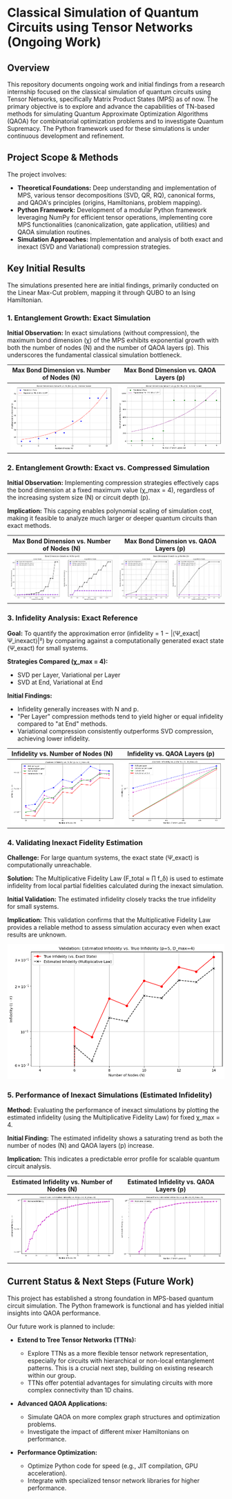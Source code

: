 # Classical Simulation of Quantum Circuits using Tensor Networks (Ongoing Work)

## Overview

This repository documents ongoing work and initial findings from a research internship focused on the classical simulation of quantum circuits using Tensor Networks, specifically Matrix Product States (MPS) as of now. The primary objective is to explore and advance the capabilities of TN-based methods for simulating Quantum Approximate Optimization Algorithms (QAOA) for combinatorial optimization problems and to investigate Quantum Supremacy. The Python framework used for these simulations is under continuous development and refinement.

## Project Scope & Methods

The project involves:

- **Theoretical Foundations:** Deep understanding and implementation of MPS, various tensor decompositions (SVD, QR, RQ), canonical forms, and QAOA's principles (origins, Hamiltonians, problem mapping).
- **Python Framework:** Development of a modular Python framework leveraging NumPy for efficient tensor operations, implementing core MPS functionalities (canonicalization, gate application, utilities) and QAOA simulation routines.
- **Simulation Approaches:** Implementation and analysis of both exact and inexact (SVD and Variational) compression strategies.

## Key Initial Results

The simulations presented here are initial findings, primarily conducted on the Linear Max-Cut problem, mapping it through QUBO to an Ising Hamiltonian.

### 1. Entanglement Growth: Exact Simulation

**Initial Observation:** In exact simulations (without compression), the maximum bond dimension (χ) of the MPS exhibits exponential growth with both the number of nodes (N) and the number of QAOA layers (p). This underscores the fundamental classical simulation bottleneck.

| Max Bond Dimension vs. Number of Nodes (N) | Max Bond Dimension vs. QAOA Layers (p) |
| :----------------------------------------: | :------------------------------------: |
| ![Max Bond Dimension vs. N](exactvsn.png) | ![Max Bond Dimension vs. p](exactvsp.png) |

### 2. Entanglement Growth: Exact vs. Compressed Simulation

**Initial Observation:** Implementing compression strategies effectively caps the bond dimension at a fixed maximum value (χ_max = 4), regardless of the increasing system size (N) or circuit depth (p).

**Implication:** This capping enables polynomial scaling of simulation cost, making it feasible to analyze much larger or deeper quantum circuits than exact methods.

| Max Bond Dimension vs. Number of Nodes (N) | Max Bond Dimension vs. QAOA Layers (p) |
| :----------------------------------------: | :------------------------------------: |
| ![Exact vs. Compressed Bond Dim vs N](exactcompbondvsN.png) | ![Exact vs. Compressed Bond Dim vs P](exactcompbondvsP.png) |

### 3. Infidelity Analysis: Exact Reference

**Goal:** To quantify the approximation error (infidelity = 1 − |⟨Ψ_exact|Ψ_inexact⟩|²) by comparing against a computationally generated exact state (Ψ_exact) for small systems.

**Strategies Compared (χ_max = 4):**
- SVD per Layer, Variational per Layer
- SVD at End, Variational at End

**Initial Findings:**
- Infidelity generally increases with N and p.
- "Per Layer" compression methods tend to yield higher or equal infidelity compared to "at End" methods.
- Variational compression consistently outperforms SVD compression, achieving lower infidelity.

| Infidelity vs. Number of Nodes (N) | Infidelity vs. QAOA Layers (p) |
| :--------------------------------: | :----------------------------: |
| ![Infidelity vs N Exact Reference](infidelitycompexactvsN.png) | ![Infidelity vs P Exact Reference](infidelitycompexactvsP.png) |

### 4. Validating Inexact Fidelity Estimation

**Challenge:** For large quantum systems, the exact state (Ψ_exact) is computationally unreachable.

**Solution:** The Multiplicative Fidelity Law (F_total ≈ ∏ f_δ) is used to estimate infidelity from local partial fidelities calculated during the inexact simulation.

**Initial Validation:** The estimated infidelity closely tracks the true infidelity for small systems.

**Implication:** This validation confirms that the Multiplicative Fidelity Law provides a reliable method to assess simulation accuracy even when exact results are unknown.

![Estimated vs. True Infidelity Validation](exactvsineaxctinfidelity.png)

### 5. Performance of Inexact Simulations (Estimated Infidelity)

**Method:** Evaluating the performance of inexact simulations by plotting the estimated infidelity (using the Multiplicative Fidelity Law) for fixed χ_max = 4.

**Initial Finding:** The estimated infidelity shows a saturating trend as both the number of nodes (N) and QAOA layers (p) increase.

**Implication:** This indicates a predictable error profile for scalable quantum circuit analysis.

| Estimated Infidelity vs. Number of Nodes (N) | Estimated Infidelity vs. QAOA Layers (p) |
| :------------------------------------------: | :--------------------------------------: |
| ![Estimated Infidelity vs N](inexactinfidelityvsN.png) | ![Estimated Infidelity vs P](inexactinfidelityvsP.png) |

## Current Status & Next Steps (Future Work)

This project has established a strong foundation in MPS-based quantum circuit simulation. The Python framework is functional and has yielded initial insights into QAOA performance.

Our future work is planned to include:

- **Extend to Tree Tensor Networks (TTNs):**
  - Explore TTNs as a more flexible tensor network representation, especially for circuits with hierarchical or non-local entanglement patterns. This is a crucial next step, building on existing research within our group.
  - TTNs offer potential advantages for simulating circuits with more complex connectivity than 1D chains.

- **Advanced QAOA Applications:**
  - Simulate QAOA on more complex graph structures and optimization problems.
  - Investigate the impact of different mixer Hamiltonians on performance.

- **Performance Optimization:**
  - Optimize Python code for speed (e.g., JIT compilation, GPU acceleration).
  - Integrate with specialized tensor network libraries for higher performance.

